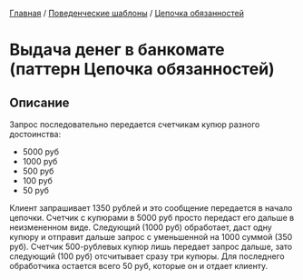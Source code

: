 [Главная](../../..) / [Поведенческие шаблоны](../..) / [Цепочка обязанностей](..)

# Выдача денег в банкомате (паттерн Цепочка обязанностей)

## Описание

Запрос последовательно передается счетчикам купюр разного достоинства:

* 5000 руб
* 1000 руб
* 500 руб
* 100 руб
* 50 руб

Клиент запрашивает 1350 рублей и это сообщение передается в начало цепочки. Счетчик с купюрами в 5000 руб просто передаст его дальше в неизмененном виде. Следующий (1000 руб) обработает, даст одну купюру и отправит дальше запрос с уменьшенной на 1000 суммой (350 руб). Счетчик 500-рублевых купюр лишь передает запрос дальше, зато следующий (100 руб) отсчитывает сразу три купюры. Для последнего обработчика остается всего 50 руб, которые он и отдает клиенту.